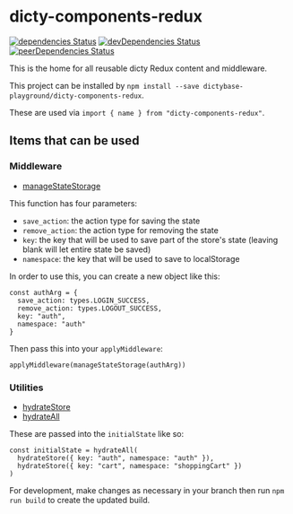 # dicty-components-redux

[![dependencies Status](https://david-dm.org/dictybase-playground/dicty-components-redux/status.svg?style=flat-square)](https://david-dm.org/dictybase-playground/dicty-components-redux)
[![devDependencies Status](https://david-dm.org/dictybase-dicty-components-redux/dicty-components-redux/dev-status.svg?style=flat-square)](https://david-dm.org/dictybase-playground/dicty-components-redux?type=dev)
[![peerDependencies Status](https://david-dm.org/dictybase-playground/dicty-components-redux/peer-status.svg?style=flat-square)](https://david-dm.org/dictybase-playground/dicty-components-redux?type=peer)

This is the home for all reusable dicty Redux content and middleware.

This project can be installed by `npm install --save dictybase-playground/dicty-components-redux`.

These are used via `import { name } from "dicty-components-redux"`.

## Items that can be used

### Middleware

* [manageStateStorage](/src/middleware/storage.js)

This function has four parameters:

* `save_action`: the action type for saving the state
* `remove_action`: the action type for removing the state
* `key`: the key that will be used to save part of the store's state (leaving blank will let entire state be saved)
* `namespace`: the key that will be used to save to localStorage

In order to use this, you can create a new object like this:

```
const authArg = {
  save_action: types.LOGIN_SUCCESS,
  remove_action: types.LOGOUT_SUCCESS,
  key: "auth",
  namespace: "auth"
}
```

Then pass this into your `applyMiddleware`:

`applyMiddleware(manageStateStorage(authArg))`

### Utilities

* [hydrateStore](/src/utils/hydrateStore.js)
* [hydrateAll](/src/utils/hydrateStore.js)

These are passed into the `initialState` like so:

```
const initialState = hydrateAll(
  hydrateStore({ key: "auth", namespace: "auth" }),
  hydrateStore({ key: "cart", namespace: "shoppingCart" })
)
```

For development, make changes as necessary in your branch then run `npm run build` to create the updated build.
